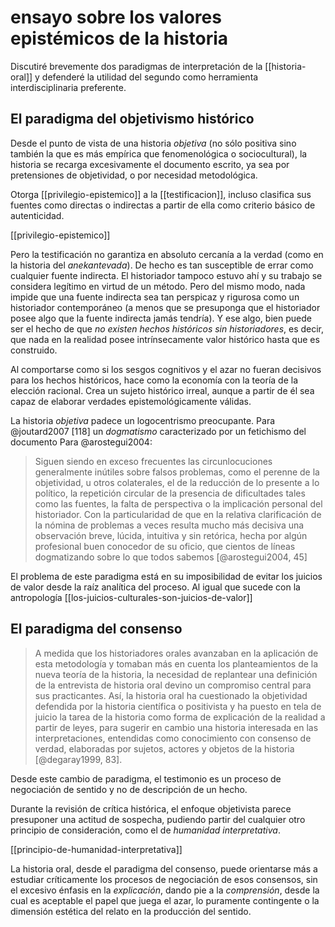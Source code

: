 # ensayo sobre los valores epistémicos de la historia
Discutiré brevemente dos paradigmas de interpretación de la [[historia-oral]] y defenderé la utilidad del segundo como herramienta interdisciplinaria preferente.

## El paradigma del objetivismo histórico

Desde el punto de vista de una historia *objetiva* (no sólo positiva sino también la que es más empírica que fenomenológica o sociocultural), la historia se recarga excesivamente el documento escrito, ya sea por pretensiones de objetividad, o por necesidad metodológica.

Otorga [[privilegio-epistemico]] a la [[testificacion]], incluso clasifica sus fuentes como directas o indirectas a partir de ella como criterio básico de autenticidad.

[[privilegio-epistemico]]

Pero la testificación no garantiza en absoluto cercanía a la verdad (como en la historia del *anekantevada*). De hecho es tan susceptible de errar como cualquier fuente indirecta. El historiador tampoco estuvo ahí y su trabajo se considera legítimo en virtud de un método. Pero del mismo modo, nada impide que una fuente indirecta sea tan perspicaz y rigurosa como un historiador contemporáneo (a menos que se presuponga que el historiador posee algo que la fuente indirecta jamás tendría). Y ese algo, bien puede ser el hecho de que *no existen hechos históricos sin historiadores*, es decir, que nada en la realidad posee intrínsecamente valor histórico hasta que es construido.

Al comportarse como si los sesgos cognitivos y el azar no fueran decisivos para los hechos históricos, hace como la economía con la teoría de la elección racional. Crea un sujeto histórico irreal, aunque a partir de él sea capaz de elaborar verdades epistemológicamente válidas.

La historia *objetiva* padece un logocentrismo preocupante. Para @joutard2007 [118] un *dogmatismo* caracterizado por un fetichismo del documento Para @arostegui2004: 

>Siguen siendo en exceso frecuentes las circunlocuciones generalmente inútiles sobre falsos problemas, como el perenne de la objetividad, u otros colaterales, el de la reducción de lo presente a lo político, la repetición circular de la presencia de dificultades tales como las fuentes, la falta de perspectiva o la implicación personal del historiador. Con la particularidad de que en la relativa clarificación de la nómina de problemas a veces resulta mucho más decisiva una observación breve, lúcida, intuitiva y sin retórica, hecha por algún profesional buen conocedor de su oficio, que cientos de líneas dogmatizando sobre lo que todos sabemos [@arostegui2004, 45]

El problema de este paradigma está en su imposibilidad de evitar los juicios de valor desde la raíz analítica del proceso. Al igual que sucede con la antropología [[los-juicios-culturales-son-juicios-de-valor]]

## El paradigma del consenso

>A medida que los historiadores orales avanzaban en la aplicación de esta metodología y tomaban más en cuenta los planteamientos de la nueva teoría de la historia, la necesidad de replantear una definición de la entrevista de historia oral devino un compromiso central para sus practicantes. Así, la historia oral ha cuestionado la objetividad defendida por la historia científica o positivista y ha puesto en tela de juicio la tarea de la historia como forma de explicación de la realidad a partir de leyes, para sugerir en cambio una historia interesada en las interpretaciones, entendidas como conocimiento con consenso de verdad, elaboradas por sujetos, actores y objetos de la historia [@degaray1999, 83].

Desde este cambio de paradigma, el testimonio es un proceso de negociación de sentido y no de descripción de un hecho.

Durante la revisión de crítica histórica, el enfoque objetivista parece presuponer una actitud de sospecha, pudiendo partir del cualquier otro principio de consideración, como el de *humanidad interpretativa*.

[[principio-de-humanidad-interpretativa]]

La historia oral, desde el paradigma del consenso, puede orientarse más a estudiar críticamente los procesos de negociación de esos consensos, sin el excesivo énfasis en la *explicación*, dando pie a la *comprensión*, desde la cual es aceptable el papel que juega el azar, lo puramente contingente o la dimensión estética del relato en la producción del sentido.
